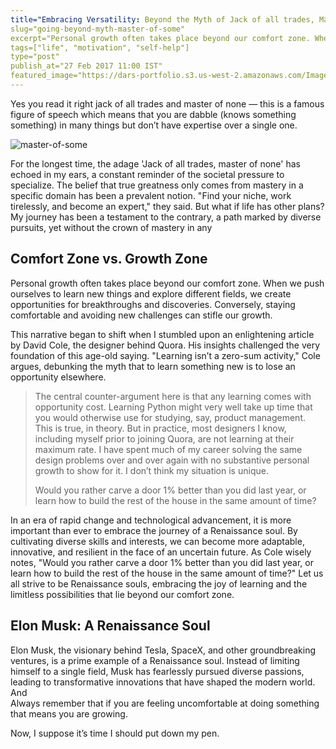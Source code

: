 ```yaml
---
title="Embracing Versatility: Beyond the Myth of Jack of all trades, Master of None"
slug="going-beyond-myth-master-of-some"
excerpt="Personal growth often takes place beyond our comfort zone. When we push ourselves to learn new things and explore different fields, we create opportunities for breakthroughs and discoveries. Conversely, staying comfortable and avoiding new challenges can stifle our growth."
tags=["life", "motivation", "self-help"]
type="post"
publish_at="27 Feb 2017 11:00 IST"
featured_image="https://dars-portfolio.s3.us-west-2.amazonaws.com/Images/master-of-some+%281%29.jpg"
---
```


Yes you read it right jack of all trades and master of none — this is a famous figure of speech which means that you are dabble (knows something something) in many things but don’t have expertise over a single one.

![master-of-some](https://dars-portfolio.s3.us-west-2.amazonaws.com/Images/master-of-some+%281%29.jpg)

For the longest time, the adage 'Jack of all trades, master of none' has echoed in my ears, a constant reminder of the societal pressure to specialize. The belief that true greatness only comes from mastery in a specific domain has been a prevalent notion. "Find your niche, work tirelessly, and become an expert," they said. But what if life has other plans? My journey has been a testament to the contrary, a path marked by diverse pursuits, yet without the crown of mastery in any

## Comfort Zone vs. Growth Zone

Personal growth often takes place beyond our comfort zone. When we push ourselves to learn new things and explore different fields, we create opportunities for breakthroughs and discoveries. Conversely, staying comfortable and avoiding new challenges can stifle our growth.

This narrative began to shift when I stumbled upon an enlightening article by David Cole, the designer behind Quora. His insights challenged the very foundation of this age-old saying. "Learning isn’t a zero-sum activity," Cole argues, debunking the myth that to learn something new is to lose an opportunity elsewhere.

> The central counter-argument here is that any learning comes with opportunity cost. Learning Python might very well take up time that you would otherwise use for studying, say, product management. 
> This is true, in theory. But in practice, most designers I know, including myself prior to joining Quora, are not learning at their maximum rate. 
> I have spent much of my career solving the same design problems over and over again with no substantive personal growth to show for it. I don’t think my situation is unique. 
> 
> Would you rather carve a door 1% better than you did last year, or learn how to build the rest of the house in the same amount of time? 

In an era of rapid change and technological advancement, it is more important than ever to embrace the journey of a Renaissance soul. By cultivating diverse skills and interests, we can become more adaptable, innovative, and resilient in the face of an uncertain future. As Cole wisely notes, "Would you rather carve a door 1% better than you did last year, or learn how to build the rest of the house in the same amount of time?" Let us all strive to be Renaissance souls, embracing the joy of learning and the limitless possibilities that lie beyond our comfort zone.

## Elon Musk: A Renaissance Soul

Elon Musk, the visionary behind Tesla, SpaceX, and other groundbreaking ventures, is a prime example of a Renaissance soul. Instead of limiting himself to a single field, Musk has fearlessly pursued diverse passions, leading to transformative innovations that have shaped the modern world.
And  
Always remember that if you are feeling uncomfortable at doing something that means you are growing.

Now, I suppose it’s time I should put down my pen.